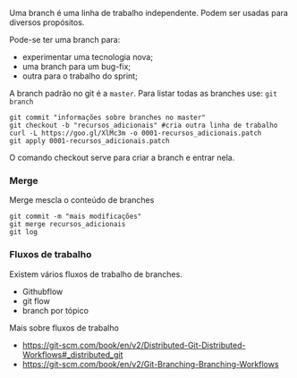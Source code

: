 Uma branch é uma linha de trabalho independente. Podem ser usadas para
diversos propósitos.

Pode-se ter uma branch para:

 - experimentar uma tecnologia nova;
 - uma branch para um bug-fix;
 - outra para o trabalho do sprint;


A branch padrão no git é a `master`. Para listar todas as branches
use: `git branch`


```
git commit "informações sobre branches no master"
git checkout -b "recursos_adicionais" #cria outra linha de trabalho
curl -L https://goo.gl/XlMc3m -o 0001-recursos_adicionais.patch
git apply 0001-recursos_adicionais.patch
```

O comando checkout serve para criar a branch e entrar nela.

### Merge

Merge mescla o conteúdo de branches

```
git commit -m "mais modificações"
git merge recursos_adicionais
git log
```

### Fluxos de trabalho

Existem vários fluxos de trabalho de branches.

 - Githubflow
 - git flow
 - branch por tópico

Mais sobre fluxos de trabalho

 - https://git-scm.com/book/en/v2/Distributed-Git-Distributed-Workflows#_distributed_git
 - https://git-scm.com/book/en/v2/Git-Branching-Branching-Workflows

